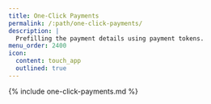```yaml
---
title: One-Click Payments
permalink: /:path/one-click-payments/
description: |
  Prefilling the payment details using payment tokens.
menu_order: 2400
icon:
  content: touch_app
  outlined: true
---
```


{% include one-click-payments.md %}
